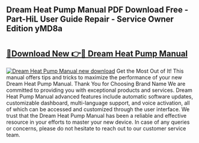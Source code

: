 ## Dream Heat Pump Manual PDF Download Free - Part-HiL User Guide Repair - Service Owner Edition yMD8a

# <h2><a href="http://cf11395.oget.top/?id=Dream+Heat+Pump+Manual">🔗Download New 👉🔴 Dream Heat Pump Manual</a></h2>

[![Dream Heat Pump Manual new download](https://i.imgur.com/5g1atiW.png)](http://cf11395.oget.top/?id=Dream+Heat+Pump+Manual)
Get the Most Out of It! This manual offers tips and tricks to maximize the performance of your new Dream Heat Pump Manual. Thank You for Choosing Brand Name We are committed to providing you with exceptional products and services. Dream Heat Pump Manual advanced features include automatic software updates, customizable dashboard, multi-language support, and voice activation, all of which can be accessed and customized through the user interface. We trust that the Dream Heat Pump Manual has been a reliable and effective resource in your efforts to master your new device. In case of any queries or concerns, please do not hesitate to reach out to our customer service team.
